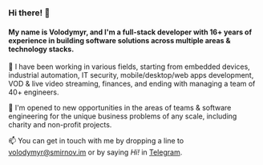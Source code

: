 ### Hi there! 👋

#### My name is Volodymyr, and I'm a full-stack developer with 16+ years of experience in building software solutions across multiple areas & technology stacks. 

🔭 I have been working in various fields, starting from embedded devices, industrial automation, IT security, mobile/desktop/web apps development, VOD & live video streaming, finances, and ending with managing a team of 40+ engineers.

👯 I'm opened to new opportunities in the areas of teams & software engineering for the unique business problems of any scale, including charity and non-profit projects.

📫 You can get in touch with me by dropping a line to [volodymyr@smirnov.im](mailto:volodymyr@smirnov.im) or by saying *Hi!* in [Telegram](https://t.me/volodymyr_smirnov).
